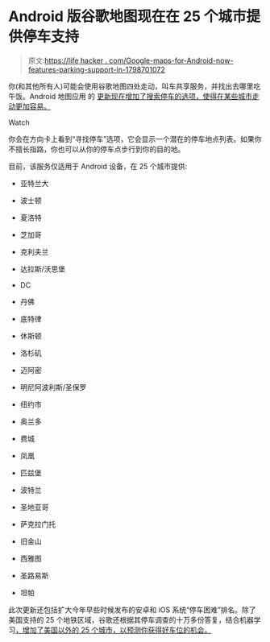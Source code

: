 # Android 版谷歌地图现在在 25 个城市提供停车支持

> 原文:[https://life hacker . com/Google-maps-for-Android-now-features-parking-support-in-1798701072](https://lifehacker.com/google-maps-for-android-now-features-parking-support-in-1798701072)

你(和其他所有人)可能会使用谷歌地图四处走动，叫车共享服务，并找出去哪里吃午饭。Android 地图应用 的 [更新现在增加了搜索停车的选项，使得在某些城市走动更加容易。](https://www.blog.google/products/maps/put-it-park-new-features-google-maps/)

Watch

你会在方向卡上看到“寻找停车”选项，它会显示一个潜在的停车地点列表。如果你不擅长指路，你也可以从你的停车点步行到你的目的地。

目前，该服务仅适用于 Android 设备，在 25 个城市提供:

*   亚特兰大

*   波士顿

*   夏洛特

*   芝加哥

*   克利夫兰

*   达拉斯/沃思堡

*   DC

*   丹佛

*   底特律

*   休斯顿

*   洛杉矶

*   迈阿密

*   明尼阿波利斯/圣保罗

*   纽约市

*   奥兰多

*   费城

*   凤凰

*   匹兹堡

*   波特兰

*   圣地亚哥

*   萨克拉门托

*   旧金山

*   西雅图

*   圣路易斯

*   坦帕

此次更新还包括扩大今年早些时候发布的安卓和 iOS 系统“停车困难”排名。除了美国支持的 25 个地铁区域，谷歌还根据其停车调查的十万多份答复，结合机器学习[，增加了美国以外的 25 个城市，以预测你获得好车位的机会。](https://research.googleblog.com/2017/02/using-machine-learning-to-predict.html)